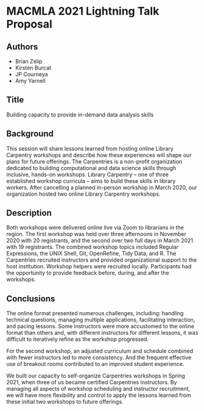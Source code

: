 # MACMLA 2021 Lightning Talk Proposal

## Authors

- Brian Zelip
- Kirsten Burcat
- JP Courneya
- Amy Yarnell

## Title

Building capacity to provide in-demand data analysis skills

## Background

This session will share lessons learned from hosting online Library Carpentry workshops and describe how these experiences will shape our plans for future offerings. The Carpentries is a non-profit organization dedicated to building computational and data science skills through inclusive, hands-on workshops. Library Carpentry – one of three established workshop curricula – aims to build these skills in library workers. After cancelling a planned in-person workshop in March 2020, our organization hosted two online Library Carpentry workshops.

## Description

Both workshops were delivered online live via Zoom to librarians in the region. The first workshop was held over three afternoons in November 2020 with 20 registrants, and the second over two full days in March 2021 with 19 registrants. The combined workshop topics included Regular Expressions, the UNIX Shell, Git, OpenRefine, Tidy Data, and R. The Carpentries recruited instructors and provided organizational support to the host institution. Workshop helpers were recruited locally. Participants had the opportunity to provide feedback before, during, and after the workshops.

## Conclusions

The online format presented numerous challenges, including: handling technical questions, managing multiple applications, facilitating interaction, and pacing lessons. Some instructors were more accustomed to the online format than others and, with different instructors for different lessons, it was difficult to iteratively refine as the workshop progressed.

For the second workshop, an adjusted curriculum and schedule combined with fewer instructors led to more consistency. And the frequent effective use of breakout rooms contributed to an improved student experience.

We built our capacity to self-organize Carpentries workshops in Spring 2021, when three of us became certified Carpentries instructors. By managing all aspects of workshop scheduling and instructor recruitment, we will have more flexibility and control to apply the lessons learned from these initial two workshops to future offerings.
